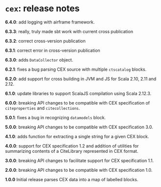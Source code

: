 # `cex`: release notes


**6.4.0**: add logging with airframe framework.

**6.3.3**:  really, truly made sbt work with current cross publication


**6.3.2**:  correct cross-version publication

**6.3.1**:  correct error in cross-version publication

**6.3.0**:  adds `DataCollector` object.

**6.2.1**: fixes a bug parsing CEX source with multiple `ctscatalog` blocks.

**6.2.0**: add support for cross building in JVM and JS for Scala 2.10, 2.11 and 2.12.

**6.1.0**: update libraries to support ScalaJS compilation using Scala 2.12.3.

**6.0.0**:  breaking API changes to be compatible with CEX specification of `citeproperties` and `citecollections`.

**5.0.1**: fixes a bug in recognizing `datamodels` block.

**5.0.0**: breaking API changes to be compatible with CEX specification 3.0.

**4.1.0**: adds function for extracting a single string for a given CEX block.

**4.0.0**: support for CEX specification 1.2 and addition of utilities for summarizing contents of a CiteLibrary represented in CEX format.

**3.0.0**: breaking API changes to facilitate support for CEX specification 1.1.

**2.0.0**: breaking API changes to be compatible with CEX specification 1.0.

**1.0.0** Initial release parses CEX data into a map of labelled blocks.
